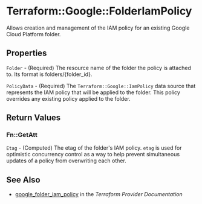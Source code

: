 # Terraform::Google::FolderIamPolicy

Allows creation and management of the IAM policy for an existing Google Cloud
Platform folder.

## Properties

`Folder` - (Required) The resource name of the folder the policy is attached to. Its format is folders/{folder_id}.

`PolicyData` - (Required) The `Terraform::Google::IamPolicy` data source that represents the IAM policy that will be applied to the folder. This policy overrides any existing policy applied to the folder.


## Return Values

### Fn::GetAtt

`Etag` - (Computed) The etag of the folder's IAM policy. `etag` is used for optimistic concurrency control as a way to help prevent simultaneous updates of a policy from overwriting each other.

## See Also

* [google_folder_iam_policy](https://www.terraform.io/docs/providers/google/r/folder_iam_policy.html) in the _Terraform Provider Documentation_